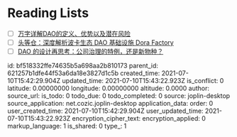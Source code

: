 # Reading Lists

- [ ] [万字详解DAO的定义、优势以及潜在风险](https://mp.weixin.qq.com/s/v41_2jF_ODko6iejZsyucg)
- [ ] [头等仓：深度解析波卡生态 DAO 基础设施 Dora Factory](https://www.chainnews.com/articles/827082166196.htm)
- [ ] [DAO 的设计再思考：公司治理的特例，还是新物种？](https://www.chainnews.com/articles/502283588633.htm)

id: bf518332ffe74635b5a698aa2b810173
parent_id: 621257b1dfe44f53a6da18e3827d1c5b
created_time: 2021-07-10T15:42:29.904Z
updated_time: 2021-07-10T15:43:22.923Z
is_conflict: 0
latitude: 0.00000000
longitude: 0.00000000
altitude: 0.0000
author: 
source_url: 
is_todo: 0
todo_due: 0
todo_completed: 0
source: joplin-desktop
source_application: net.cozic.joplin-desktop
application_data: 
order: 0
user_created_time: 2021-07-10T15:42:29.904Z
user_updated_time: 2021-07-10T15:43:22.923Z
encryption_cipher_text: 
encryption_applied: 0
markup_language: 1
is_shared: 0
type_: 1